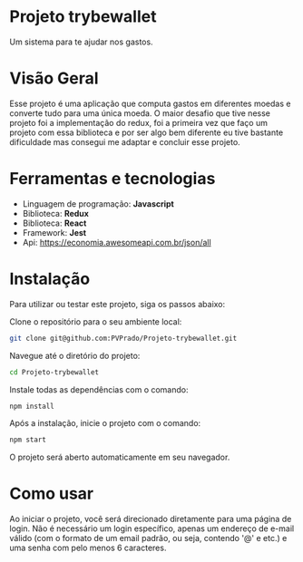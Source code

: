 # Projeto trybewallet

Um sistema para te ajudar nos gastos.

# Visão Geral

Esse projeto é uma aplicação que computa gastos em diferentes moedas e converte tudo para uma única moeda. O maior desafio que tive nesse projeto foi a implementação do redux, foi a primeira vez que faço um projeto com essa biblioteca e por ser algo bem diferente eu tive bastante dificuldade mas consegui me adaptar e concluir esse projeto.

# Ferramentas e tecnologias

- Linguagem de programação: **Javascript**
- Biblioteca: **Redux**
- Biblioteca: **React**
- Framework: **Jest**
- Api: https://economia.awesomeapi.com.br/json/all

# Instalação

Para utilizar ou testar este projeto, siga os passos abaixo:

Clone o repositório para o seu ambiente local:

```bash
git clone git@github.com:PVPrado/Projeto-trybewallet.git
```

Navegue até o diretório do projeto:

```bash
cd Projeto-trybewallet
```

Instale todas as dependências com o comando:

```bash
npm install
```

Após a instalação, inicie o projeto com o comando:

```bash
npm start
```

O projeto será aberto automaticamente em seu navegador.

# Como usar

Ao iniciar o projeto, você será direcionado diretamente para uma página de login. Não é necessário um login específico, apenas um endereço de e-mail válido (com o formato de um email padrão, ou seja, contendo '@' e etc.) e uma senha com pelo menos 6 caracteres.

